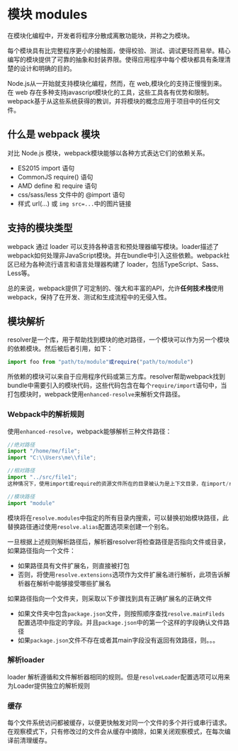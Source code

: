 # 模块 modules

在模块化编程中，开发者将程序分散成离散功能块，并称之为模块。

每个模块具有比完整程序更小的接触面，使得校验、测试、调试更轻而易举。精心编写的模块提供了可靠的抽象和封装界限。使得应用程序中每个模块都具有条理清楚的设计和明确的目的。

Node.js从一开始就支持模块化编程，然而，在 web,模块化的支持正慢慢到来。在 web 存在多种支持javascript模块化的工具，这些工具各有优势和限制。webpack基于从这些系统获得的教训，并将模块的概念应用于项目中的任何文件。

## 什么是 webpack 模块

对比 Node.js 模块，webpack模块能够以各种方式表达它们的依赖关系。

- ES2015 import 语句
- CommonJS require() 语句
- AMD define 和 require 语句
- css/sass/less 文件中的 @import 语句
- 样式 url(...) 或 `img src=...`中的图片链接

## 支持的模块类型

webpack 通过 loader 可以支持各种语言和预处理器编写模块。loader描述了webpack如何处理非JavaScript模块。并在bundle中引入这些依赖。webpack社区已经为各种流行语言和语言处理器构建了 loader，包括TypeScript、Sass、Less等。

总的来说，webpack提供了可定制的、强大和丰富的API，允许**任何技术栈**使用 webpack，保持了在开发、测试和生成流程中的无侵入性。

## 模块解析

resolver是一个库，用于帮助找到模块的绝对路径，一个模块可以作为另一个模块的依赖模块。然后被后者引用，如下：

```js
import foo from "path/to/module"或require("path/to/module")
```

所依赖的模块可以来自于应用程序代码或第三方库。resolver帮助webpack找到bundle中需要引入的模块代码，这些代码包含在每个`require/import`语句中，当打包模块时，webpack使用`enhanced-resolve`来解析文件路径。

### Webpack中的解析规则

使用`enhanced-resolve`，webpack能够解析三种文件路径：

```js
//绝对路径
import "/home/me/file";
import "C:\\Users\me\\file";

//相对路径
import "../src/file1";
这种情况下，使用import或require的资源文件所在的目录被认为是上下文目录，在import/require中给定的相对路径，会添加此上下文路径，以产生模块绝对路径

//模块路径
import "module"
```

模块将在`resolve.modules`中指定的所有目录内搜索，可以替换初始模块路径，此替换路径通过使用`resolve.alias`配置选项来创建一个别名。

一旦根据上述规则解析路径后，解析器resolver将检查路径是否指向文件或目录， 如果路径指向一个文件：

- 如果路径具有文件扩展名，则直接被打包
- 否则，将使用`resolve.extensions`选项作为文件扩展名进行解析，此项告诉解析器在解析中能够接受哪些扩展名

如果路径指向一个文件夹，则采取以下步骤找到具有正确扩展名的正确文件

- 如果文件夹中包含`package.json`文件，则按照顺序查找`resolve.mainFileds`配置选项中指定的字段。并且`package.json`中的第一个这样的字段确认文件路径
- 如果`package.json`文件不存在或者其main字段没有返回有效路径，则。。。

### 解析loader

loader 解析遵循和文件解析器相同的规则。但是`resolveLoader`配置选项可以用来为Loader提供独立的解析规则

### 缓存

每个文件系统访问都被缓存，以便更快触发对同一个文件的多个并行或串行请求。在观察模式下，只有修改过的文件会从缓存中摘除，如果关闭观察模式，在每次编译前清理缓存。